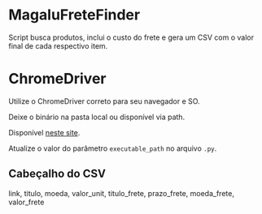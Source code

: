 # MagaluFreteFinder
Script busca produtos, inclui o custo do frete e gera um CSV com o valor final de cada respectivo item.

# ChromeDriver
Utilize o ChromeDriver correto para seu navegador e SO.

Deixe o binário na pasta local ou disponível via path.

Disponível [neste site](https://chromedriver.chromium.org/downloads).

Atualize o valor do parâmetro `executable_path` no arquivo `.py`.

## Cabeçalho do CSV
link, titulo, moeda, valor_unit, titulo_frete, prazo_frete, moeda_frete, valor_frete